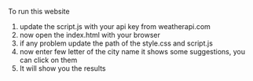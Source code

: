 To run this website
1. update the script.js with your api key from weatherapi.com
2. now open the index.html with your browser 
3. if any problem update the path of the style.css and script.js 
4. now enter few letter of the city name it shows some suggestions, you can click on them
5. It will show you the results
